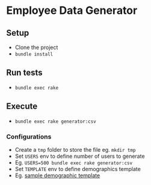 # Employee Data Generator

## Setup

- Clone the project
- `bundle install`

## Run tests

- `bundle exec rake`

## Execute

- `bundle exec rake generator:csv`

### Configurations

- Create a `tmp` folder to store the file eg. `mkdir tmp`
- Set `USERS` env to define number of users to generate
- Eg. `USERS=500 bundle exec rake generator:csv`
- Set `TEMPLATE` env to define demographics template
- Eg. [sample demographic template](template/source_template.csv)
